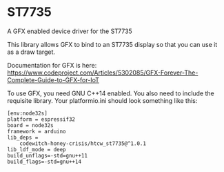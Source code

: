 # ST7735

A GFX enabled device driver for the ST7735

This library allows GFX to bind to an ST7735 display so that you can use it as a draw target.

Documentation for GFX is here: https://www.codeproject.com/Articles/5302085/GFX-Forever-The-Complete-Guide-to-GFX-for-IoT

To use GFX, you need GNU C++14 enabled. You also need to include the requisite library. Your platformio.ini should look something like this:

```
[env:node32s]
platform = espressif32
board = node32s
framework = arduino
lib_deps = 
	codewitch-honey-crisis/htcw_st7735@^1.0.1
lib_ldf_mode = deep
build_unflags=-std=gnu++11
build_flags=-std=gnu++14
```